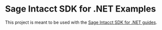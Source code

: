 # Sage Intacct SDK for .NET Examples

This project is meant to be used with the [Sage Intacct SDK for .NET guides](https://developer.intacct.com/tools/sdk-net/).
